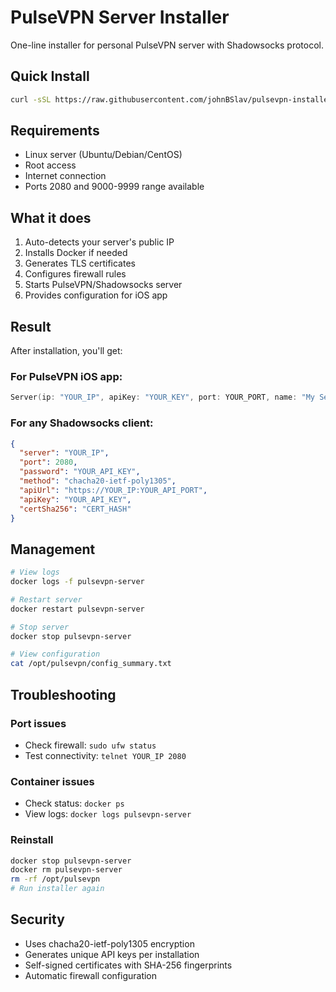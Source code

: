 # PulseVPN Server Installer

One-line installer for personal PulseVPN server with Shadowsocks protocol.

## Quick Install

```bash
curl -sSL https://raw.githubusercontent.com/johnBSlav/pulsevpn-installer/main/install.sh | sudo bash
```

## Requirements

- Linux server (Ubuntu/Debian/CentOS)
- Root access
- Internet connection
- Ports 2080 and 9000-9999 range available

## What it does

1. Auto-detects your server's public IP
2. Installs Docker if needed
3. Generates TLS certificates
4. Configures firewall rules
5. Starts PulseVPN/Shadowsocks server
6. Provides configuration for iOS app

## Result

After installation, you'll get:

### For PulseVPN iOS app:
```swift
Server(ip: "YOUR_IP", apiKey: "YOUR_KEY", port: YOUR_PORT, name: "My Server")
```

### For any Shadowsocks client:
```json
{
  "server": "YOUR_IP",
  "port": 2080,
  "password": "YOUR_API_KEY",
  "method": "chacha20-ietf-poly1305",
  "apiUrl": "https://YOUR_IP:YOUR_API_PORT",
  "apiKey": "YOUR_API_KEY",
  "certSha256": "CERT_HASH"
}
```

## Management

```bash
# View logs
docker logs -f pulsevpn-server

# Restart server
docker restart pulsevpn-server

# Stop server
docker stop pulsevpn-server

# View configuration
cat /opt/pulsevpn/config_summary.txt
```

## Troubleshooting

### Port issues
- Check firewall: `sudo ufw status`
- Test connectivity: `telnet YOUR_IP 2080`

### Container issues
- Check status: `docker ps`
- View logs: `docker logs pulsevpn-server`

### Reinstall
```bash
docker stop pulsevpn-server
docker rm pulsevpn-server
rm -rf /opt/pulsevpn
# Run installer again
```

## Security

- Uses chacha20-ietf-poly1305 encryption
- Generates unique API keys per installation
- Self-signed certificates with SHA-256 fingerprints
- Automatic firewall configuration
